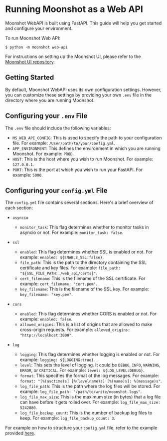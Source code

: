 # Running Moonshot as a Web API

Moonshot WebAPI is built using FastAPI. This guide will help you get started and configure your environment.

To run Moonshot Web API:
```
$ python -m moonshot web-api
```

For instructions on setting up the Moonshot UI, please refer to the [Moonshot UI repository](https://github.com/moonshot-admin/moonshot-ui).

## Getting Started

By default, Moonshot WebAPI uses its own configuration settings. However, you can customize these settings by providing your own `.env` file in the directory where you are running Moonshot.

## Configuring your `.env` File

The `.env` file should include the following variables:

- `MS_WEB_API_CONFIG`: This is used to specify the path to your configuration file. For example: `/User/path/to/your/config.yml`.
- `APP_ENVIRONMENT`: This defines the environment in which you are running Moonshot. For example: `PROD`.
- `HOST`: This is the host where you wish to run Moonshot. For example: `127.0.0.1`.
- `PORT`: This is the port at which you wish to run your FastAPI. For example: `5000`.
## Configuring your `config.yml` File

The `config.yml` file contains several sections. Here's a brief overview of each section:

- `asyncio`
    - `monitor_task`: This flag determines whether to monitor tasks in asyncio or not. For example: `monitor_task: false`.

- `ssl`
    - `enabled`: This flag determines whether SSL is enabled or not. For example: `enabled: ${ENABLE_SSL:false}`.
    - `file_path`: This is the path to the directory containing the SSL certificate and key files. For example: `file_path: "${SSL_FILE_PATH:./web_api/certs}"`.
    - `cert_filename`: This is the filename of the SSL certificate. For example: `cert_filename: "cert.pem"`.
    - `key_filename`: This is the filename of the SSL key. For example: `key_filename: "key.pem"`.

- `cors`
    - `enabled`: This flag determines whether CORS is enabled or not. For example: `enabled: false`.
    - `allowed_origins`: This is a list of origins that are allowed to make cross-origin requests. For example: `allowed_origins: "http://localhost:3000"`.

- `log`
    - `logging`: This flag determines whether logging is enabled or not. For example: `logging: ${LOGGING:true}`.
    - `level`: This sets the level of logging. It could be `DEBUG`, `INFO`, `WARNING`, `ERROR`, or `CRITICAL`. For example: `level: ${LOG_LEVEL:DEBUG}`.
    - `format`: This specifies the format of the log messages. For example: `format: "[%(asctime)s] [%(levelname)s] [%(name)s]: %(message)s"`.
    - `log_file_path`: This is the path where the log files will be stored. For example: `log_file_path: "/path/to/write/moonshot.logs"`.
    - `log_file_max_size`: This is the maximum size (in bytes) that a log file can have before it gets rolled over. For example: `log_file_max_size: 5242880`.
    - `log_file_backup_count`: This is the number of backup log files to keep. For example: `log_file_backup_count: 3`.

For example on how to structure your `config.yml` file, refer to the example provided [here](https://github.com/moonshot-admin/moonshot/blob/main/examples/config.yml).